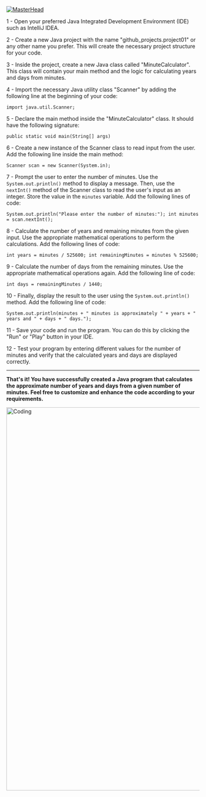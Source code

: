 [![MasterHead](https://blog-assets.freshworks.com/freshservice/wp-content/uploads/2021/07/28134649/Context-Collab.gif)](https://meryemkolbasar.io)

1 - Open your preferred Java Integrated Development Environment (IDE) such as IntelliJ IDEA.

2 - Create a new Java project with the name "github_projects.project01" or any other name you prefer. This will create the necessary project structure for your code.

3 - Inside the project, create a new Java class called "MinuteCalculator". This class will contain your main method and the logic for calculating years and days from minutes.

4 - Import the necessary Java utility class "Scanner" by adding the following line at the beginning of your code: 

` import java.util.Scanner; `

5 - Declare the main method inside the "MinuteCalculator" class. It should have the following signature:

`public static void main(String[] args)`

6 - Create a new instance of the Scanner class to read input from the user. Add the following line inside the main method:

`Scanner scan = new Scanner(System.in);`

7 - Prompt the user to enter the number of minutes. Use the `System.out.println()` method to display a message. Then, use the `nextInt()` method of the Scanner class to read the user's input as an integer. Store the value in the `minutes` variable. Add the following lines of code:

`System.out.println("Please enter the number of minutes:");
int minutes = scan.nextInt();`

8 - Calculate the number of years and remaining minutes from the given input. Use the appropriate mathematical operations to perform the calculations. Add the following lines of code:

`int years = minutes / 525600;
int remainingMinutes = minutes % 525600;`

9 - Calculate the number of days from the remaining minutes. Use the appropriate mathematical operations again. Add the following line of code:

`int days = remainingMinutes / 1440;`

10 - Finally, display the result to the user using the `System.out.println()` method. Add the following line of code:

`System.out.println(minutes + " minutes is approximately " + years + " years and " + days + " days.");`

11 - Save your code and run the program. You can do this by clicking the "Run" or "Play" button in your IDE.

12 - Test your program by entering different values for the number of minutes and verify that the calculated years and days are displayed correctly.

***

**That's it! You have successfully created a Java program that calculates the approximate number of years and days from a given number of minutes. Feel free to customize and enhance the code according to your requirements.**

<img align="center" alt="Coding" width="1000" src="https://cdn.kibrispdr.org/data/1796/the-end-gif-7.gif">

